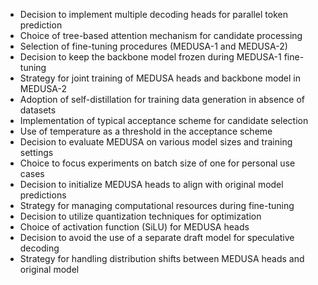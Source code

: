 - Decision to implement multiple decoding heads for parallel token prediction
- Choice of tree-based attention mechanism for candidate processing
- Selection of fine-tuning procedures (MEDUSA-1 and MEDUSA-2)
- Decision to keep the backbone model frozen during MEDUSA-1 fine-tuning
- Strategy for joint training of MEDUSA heads and backbone model in MEDUSA-2
- Adoption of self-distillation for training data generation in absence of datasets
- Implementation of typical acceptance scheme for candidate selection
- Use of temperature as a threshold in the acceptance scheme
- Decision to evaluate MEDUSA on various model sizes and training settings
- Choice to focus experiments on batch size of one for personal use cases
- Decision to initialize MEDUSA heads to align with original model predictions
- Strategy for managing computational resources during fine-tuning
- Decision to utilize quantization techniques for optimization
- Choice of activation function (SiLU) for MEDUSA heads
- Decision to avoid the use of a separate draft model for speculative decoding
- Strategy for handling distribution shifts between MEDUSA heads and original model